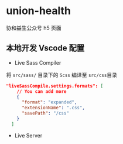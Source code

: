 # union-health

协和益生公众号 h5 页面

## 本地开发 Vscode 配置

- Live Sass Compiler

将 `src/sass/` 目录下的 `Scss` 编译至 `src/css`目录

```json
"liveSassCompile.settings.formats": [
    // You can add more
    {
      "format": "expanded",
      "extensionName": ".css",
      "savePath": "/css"
    }
  ]
```

- Live Server
